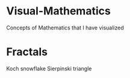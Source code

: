 # Visual-Mathematics
Concepts of Mathematics that I have visualized
# Fractals 
Koch snowflake
Sierpinski triangle

